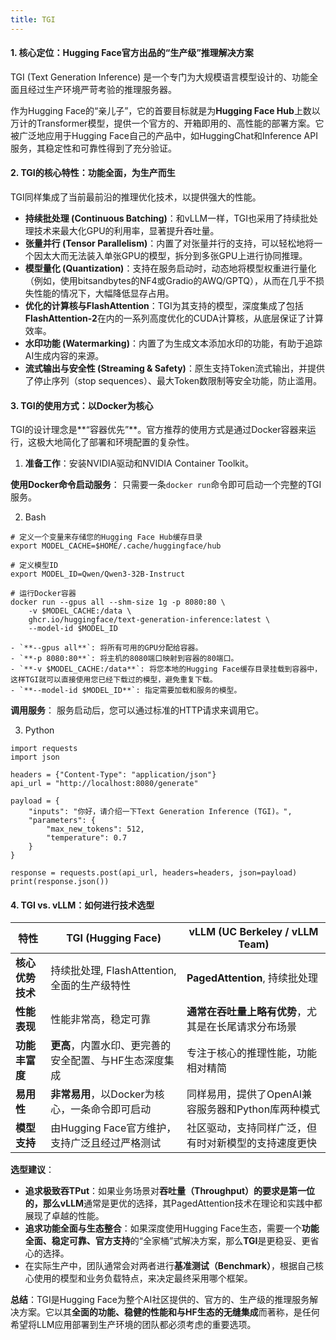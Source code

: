 ```yaml
---
title: TGI 
---
```


#### **1. 核心定位：Hugging Face官方出品的“生产级”推理解决方案**
TGI (Text Generation Inference) 是一个专门为大规模语言模型设计的、功能全面且经过生产环境严苛考验的推理服务器。

作为Hugging Face的“亲儿子”，它的首要目标就是为**Hugging Face Hub**上数以万计的Transformer模型，提供一个官方的、开箱即用的、高性能的部署方案。它被广泛地应用于Hugging Face自己的产品中，如HuggingChat和Inference API服务，其稳定性和可靠性得到了充分验证。

#### **2. TGI的核心特性：功能全面，为生产而生**
TGI同样集成了当前最前沿的推理优化技术，以提供强大的性能。

+ **持续批处理 (Continuous Batching)**：和vLLM一样，TGI也采用了持续批处理技术来最大化GPU的利用率，显著提升吞吐量。
+ **张量并行 (Tensor Parallelism)**：内置了对张量并行的支持，可以轻松地将一个因太大而无法装入单张GPU的模型，拆分到多张GPU上进行协同推理。
+ **模型量化 (Quantization)**：支持在服务启动时，动态地将模型权重进行量化（例如，使用bitsandbytes的NF4或Gradio的AWQ/GPTQ），从而在几乎不损失性能的情况下，大幅降低显存占用。
+ **优化的计算核与FlashAttention**：TGI为其支持的模型，深度集成了包括**FlashAttention-2**在内的一系列高度优化的CUDA计算核，从底层保证了计算效率。
+ **水印功能 (Watermarking)**：内置了为生成文本添加水印的功能，有助于追踪AI生成内容的来源。
+ **流式输出与安全性 (Streaming & Safety)**：原生支持Token流式输出，并提供了停止序列（stop sequences）、最大Token数限制等安全功能，防止滥用。

#### **3. TGI的使用方式：以Docker为核心**
TGI的设计理念是**“容器优先”**。官方推荐的使用方式是通过Docker容器来运行，这极大地简化了部署和环境配置的复杂性。

1. **准备工作**：安装NVIDIA驱动和NVIDIA Container Toolkit。

**使用Docker命令启动服务**： 只需要一条`docker run`命令即可启动一个完整的TGI服务。

2. Bash

```plain
# 定义一个变量来存储您的Hugging Face Hub缓存目录
export MODEL_CACHE=$HOME/.cache/huggingface/hub

# 定义模型ID
export MODEL_ID=Qwen/Qwen3-32B-Instruct

# 运行Docker容器
docker run --gpus all --shm-size 1g -p 8080:80 \
    -v $MODEL_CACHE:/data \
    ghcr.io/huggingface/text-generation-inference:latest \
    --model-id $MODEL_ID
```

    - `**--gpus all**`: 将所有可用的GPU分配给容器。
    - `**-p 8080:80**`: 将主机的8080端口映射到容器的80端口。
    - `**-v $MODEL_CACHE:/data**`: 将您本地的Hugging Face缓存目录挂载到容器中，这样TGI就可以直接使用您已经下载过的模型，避免重复下载。
    - `**--model-id $MODEL_ID**`: 指定需要加载和服务的模型。

**调用服务**： 服务启动后，您可以通过标准的HTTP请求来调用它。

3. Python

```plain
import requests
import json

headers = {"Content-Type": "application/json"}
api_url = "http://localhost:8080/generate"

payload = {
    "inputs": "你好，请介绍一下Text Generation Inference (TGI)。",
    "parameters": {
        "max_new_tokens": 512,
        "temperature": 0.7
    }
}

response = requests.post(api_url, headers=headers, json=payload)
print(response.json())
```

#### **4. TGI vs. vLLM：如何进行技术选型**
| 特性 | **TGI (Hugging Face)** | **vLLM (UC Berkeley / vLLM Team)** |
| --- | --- | --- |
| **核心优势技术** | 持续批处理, FlashAttention, 全面的生产级特性 | **PagedAttention**, 持续批处理 |
| **性能表现** | 性能非常高，稳定可靠 | **通常在吞吐量上略有优势**，尤其是在长尾请求分布场景 |
| **功能丰富度** | **更高**，内置水印、更完善的安全配置、与HF生态深度集成 | 专注于核心的推理性能，功能相对精简 |
| **易用性** | **非常易用**，以Docker为核心，一条命令即可启动 | 同样易用，提供了OpenAI兼容服务器和Python库两种模式 |
| **模型支持** | 由Hugging Face官方维护，支持广泛且经过严格测试 | 社区驱动，支持同样广泛，但有时对新模型的支持速度更快 |




**选型建议**：

+ **追求极致吞TPut**：如果业务场景对**吞吐量（Throughput）的要求是第一位的，那么vLLM**通常是更优的选择，其PagedAttention技术在理论和实践中都展现了卓越的性能。
+ **追求功能全面与生态整合**：如果深度使用Hugging Face生态，需要一个**功能全面、稳定可靠、官方支持**的“全家桶”式解决方案，那么**TGI**是更稳妥、更省心的选择。
+ 在实际生产中，团队通常会对两者进行**基准测试（Benchmark）**，根据自己核心使用的模型和业务负载特点，来决定最终采用哪个框架。

**总结**：TGI是Hugging Face为整个AI社区提供的、官方的、生产级的推理服务解决方案。它以其**全面的功能、稳健的性能和与HF生态的无缝集成**而著称，是任何希望将LLM应用部署到生产环境的团队都必须考虑的重要选项。

